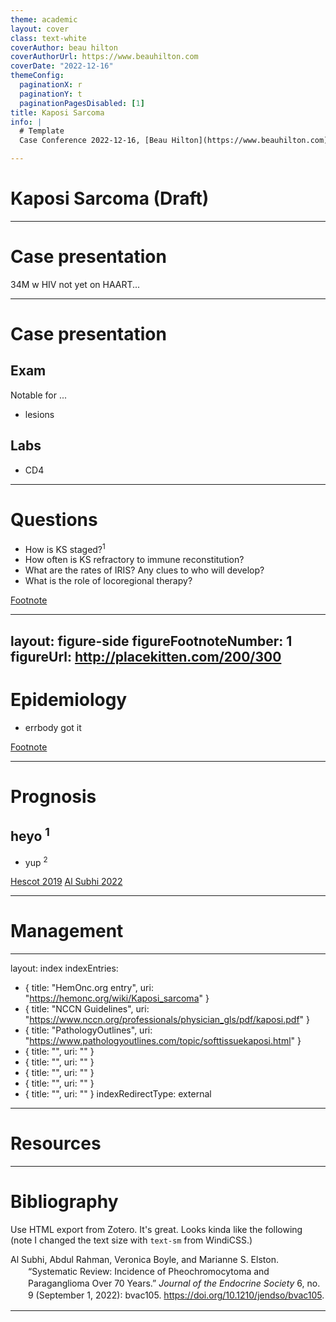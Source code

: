 ```yaml
---
theme: academic
layout: cover
class: text-white
coverAuthor: beau hilton 
coverAuthorUrl: https://www.beauhilton.com
coverDate: "2022-12-16"
themeConfig:
  paginationX: r
  paginationY: t
  paginationPagesDisabled: [1]
title: Kaposi Sarcoma
info: |
  # Template
  Case Conference 2022-12-16, [Beau Hilton](https://www.beauhilton.com)

---
```


# Kaposi Sarcoma (Draft)

---

# Case presentation

34M w HIV not yet on HAART...

---

# Case presentation

## Exam

<v-clicks>

Notable for ...

- lesions

</v-clicks>

## Labs

<v-clicks>

- CD4

</v-clicks>

---

# Questions

- How is KS staged?<sup>1</sup>
- How often is KS refractory to immune reconstitution?
- What are the rates of IRIS? Any clues to who will develop?
- What is the role of locoregional therapy?

<Footnotes separator>
  <Footnote :number=1><a href="https://beauhilton.com" rel="noreferrer" target="_blank">Footnote</a></Footnote>
</Footnotes>

---
layout: figure-side
figureFootnoteNumber: 1
figureUrl: http://placekitten.com/200/300
---


# Epidemiology

<v-clicks>

- errbody got it

</v-clicks>


<Footnotes separator>
  <Footnote :number=1><a href="https://beauhilton.com" rel="noreferrer" target="_blank">Footnote</a></Footnote>
</Footnotes>

---

# Prognosis

<v-clicks>

## heyo <sup>1</sup>

- yup <sup>2</sup>

</v-clicks>

<Footnotes separator>
  <Footnote :number=1><a href="https://doi.org/10.1210/jc.2018-01968" rel="noreferrer" target="_blank">Hescot 2019</a></Footnote>
  <Footnote :number=2><a href="https://doi.org/10.3803%2FEnM.2020.35.1.157" rel="noreferrer" target="_blank">Al Subhi 2022</a></Footnote>
</Footnotes>

---

# Management

---
layout: index
indexEntries:
  - { title: "HemOnc.org entry", uri: "https://hemonc.org/wiki/Kaposi_sarcoma" }
  - { title: "NCCN Guidelines", uri: "https://www.nccn.org/professionals/physician_gls/pdf/kaposi.pdf" }
  - { title: "PathologyOutlines", uri: "https://www.pathologyoutlines.com/topic/softtissuekaposi.html" }
  - { title: "", uri: "" }
  - { title: "", uri: "" }
  - { title: "", uri: "" }
  - { title: "", uri: "" }
  - { title: "", uri: "" }
indexRedirectType: external
---

# Resources

---

# Bibliography

Use HTML export from Zotero. 
It's great. 
Looks kinda like the following 
(note I changed the text size with `text-sm` from WindiCSS.)

<div class="csl-bib-body text-sm" style="line-height: 1.35; margin-left: 2em; text-indent:-2em;">
  <div class="csl-entry">Al Subhi, Abdul Rahman, Veronica Boyle, and Marianne S. Elston. “Systematic Review: Incidence of Pheochromocytoma and Paraganglioma Over 70 Years.” <i>Journal of the Endocrine Society</i> 6, no. 9 (September 1, 2022): bvac105. <a href="https://doi.org/10.1210/jendso/bvac105">https://doi.org/10.1210/jendso/bvac105</a>.</div>
  <span class="Z3988" title="url_ver=Z39.88-2004&amp;ctx_ver=Z39.88-2004&amp;rfr_id=info%3Asid%2Fzotero.org%3A2&amp;rft_id=info%3Adoi%2F10.1210%2Fjendso%2Fbvac105&amp;rft_id=info%3Apmid%2F35919261&amp;rft_val_fmt=info%3Aofi%2Ffmt%3Akev%3Amtx%3Ajournal&amp;rft.genre=article&amp;rft.atitle=Systematic%20Review%3A%20Incidence%20of%20Pheochromocytoma%20and%20Paraganglioma%20Over%2070%20Years&amp;rft.jtitle=Journal%20of%20the%20Endocrine%20Society&amp;rft.stitle=J%20Endocr%20Soc&amp;rft.volume=6&amp;rft.issue=9&amp;rft.aufirst=Abdul%20Rahman&amp;rft.aulast=Al%20Subhi&amp;rft.au=Abdul%20Rahman%20Al%20Subhi&amp;rft.au=Veronica%20Boyle&amp;rft.au=Marianne%20S.%20Elston&amp;rft.date=2022-09-01&amp;rft.pages=bvac105&amp;rft.issn=2472-1972&amp;rft.language=eng"></span>
</div>

---
